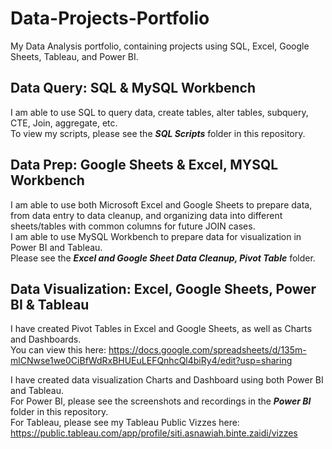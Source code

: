 # Data-Projects-Portfolio
My Data Analysis portfolio, containing projects using SQL, Excel, Google Sheets, Tableau, and Power BI. 


## Data Query: SQL & MySQL Workbench
I am able to use SQL to query data, create tables, alter tables, subquery, CTE, Join, aggregate, etc. 
<br>To view my scripts, please see the ***SQL Scripts*** folder in this repository.


## Data Prep: Google Sheets & Excel, MYSQL Workbench
I am able to use both Microsoft Excel and Google Sheets to prepare data, from data entry to data cleanup, and organizing data into different sheets/tables with common columns for future JOIN cases.
<br>I am able to use MySQL Workbench to prepare data for visualization in Power BI and Tableau.
<br>Please see the ***Excel and Google Sheet Data Cleanup, Pivot Table*** folder.


## Data Visualization: Excel, Google Sheets, Power BI & Tableau
I have created Pivot Tables in Excel and Google Sheets, as well as Charts and Dashboards.
<br>You can view this here: https://docs.google.com/spreadsheets/d/135m-mlCNwse1we0CiBfWdRxBHUEuLEFQnhcQl4biRy4/edit?usp=sharing 

I have created data visualization Charts and Dashboard using both Power BI and Tableau.
<br>For Power BI, please see the screenshots and recordings in the ***Power BI*** folder in this repository.
<br>For Tableau, please see my Tableau Public Vizzes here: https://public.tableau.com/app/profile/siti.asnawiah.binte.zaidi/vizzes
